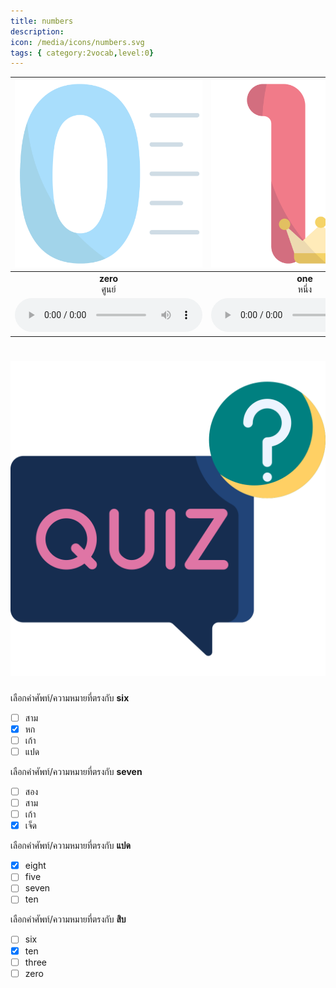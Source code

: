 ```yaml
---
title: numbers
description: 
icon: /media/icons/numbers.svg
tags: { category:2vocab,level:0}
---
```


<div class="carrousel">


|![](/media/img/numbers/zero.svg)|![](/media/img/numbers/one.svg)|![](/media/img/numbers/two.svg)|![](/media/img/numbers/three.svg)|![](/media/img/numbers/four.svg)|![](/media/img/numbers/five.svg)|![](/media/img/numbers/six.svg)|![](/media/img/numbers/seven.svg)|![](/media/img/numbers/eight.svg)|![](/media/img/numbers/nine.svg)|![](/media/img/numbers/ten.svg)|
| :----: | :----: | :----: | :----: | :----: | :----: | :----: | :----: | :----: | :----: | :----: |
|**zero**<br>ศูนย์|**one**<br>หนึ่ง|**two**<br>สอง|**three**<br>สาม|**four**<br>สี่|**five**<br>ห้า|**six**<br>หก|**seven**<br>เจ็ด|**eight**<br>แปด|**nine**<br>เก้า|**ten**<br>สิบ|
|![](/media/audio/zero.mp3)|![](/media/audio/one.mp3)|![](/media/audio/two.mp3)|![](/media/audio/three.mp3)|![](/media/audio/four.mp3)|![](/media/audio/five.mp3)|![](/media/audio/six.mp3)|![](/media/audio/seven.mp3)|![](/media/audio/eight.mp3)|![](/media/audio/nine.mp3)|![](/media/audio/ten.mp3)|

</div>



# ![icon](/media/icons/quiz.svg) 


 เลือกคำศัพท์/ความหมายที่ตรงกับ **six**
 - [ ] สาม
 - [x] หก
 - [ ] เก้า
 - [ ] แปด

 เลือกคำศัพท์/ความหมายที่ตรงกับ **seven**
 - [ ] สอง
 - [ ] สาม
 - [ ] เก้า
 - [x] เจ็ด

 เลือกคำศัพท์/ความหมายที่ตรงกับ **แปด**
 - [x] eight
 - [ ] five
 - [ ] seven
 - [ ] ten

 เลือกคำศัพท์/ความหมายที่ตรงกับ **สิบ**
 - [ ] six
 - [x] ten
 - [ ] three
 - [ ] zero
